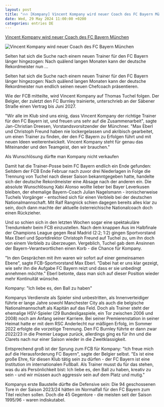 ```yaml
---
layout: post
title: "🔥🔥 [Kompany] Vincent Kompany wird neuer Coach des FC Bayern München"
date: Wed, 29 May 2024 11:00:00 +0200
categories: entries DE
---
```

[Vincent Kompany wird neuer Coach des FC Bayern München](https://www.kicker.de/suche-beendet-kompany-wird-neuer-coach-des-fc-bayern-1027131/artikel)

![Vincent Kompany wird neuer Coach des FC Bayern München](https://derivates.kicker.de/image/upload/c_crop%2Cx_0%2Cy_217%2Cw_4000%2Ch_2250/w_1200%2Cq_auto/v1/2024/05/23/be9f342f-0cce-44cd-a292-3e55b328d920.jpeg)

Selten hat sich die Suche nach einem neuen Trainer für den FC Bayern länger hingezogen: Nach quälend langen Monaten kann der deutsche Rekordmeister nun ...

Selten hat sich die Suche nach einem neuen Trainer für den FC Bayern länger hingezogen: Nach quälend langen Monaten kann der deutsche Rekordmeister nun endlich seinen neuen Chefcoach präsentieren.

Wie der FCB mitteilte, wird Vincent Kompany auf Thomas Tuchel folgen. Der Belgier, der zuletzt den FC Burnley trainierte, unterschrieb an der Säbener Straße einen Vertrag bis Juni 2027.

"Wir alle im Klub sind uns einig, dass Vincent Kompany der richtige Trainer für den FC Bayern ist, und freuen uns sehr auf die Zusammenarbeit", sagte Jan-Christian Dreesen, Vorstandsvorsitzender der Münchner. "Max Eberl und Christoph Freund haben nie lockergelassen und akribisch gearbeitet, um einen Trainer zu finden, der den FC Bayern zu Erfolgen führt und mit neuen Ideen weiterentwickelt. Vincent Kompany steht für genau das Miteinander und den Teamgeist, den wir brauchen."

Als Wunschlösung dürfte man Kompany nicht verkaufen

Damit hat die Trainer-Posse beim FC Bayern endlich ein Ende gefunden: Seitdem der FCB Ende Februar nach zuvor drei Niederlagen in Folge die Trennung von Tuchel nach dieser Saison bekanntgegeben hatte, handelte sich der deutsche Rekordmeister eine Absage nach der anderen ein. Die absolute Wunschlösung Xabi Alonso wollte lieber bei Bayer Leverkusen bleiben, der ehemalige Bayern-Coach Julian Nagelsmann - ironischerweise Tuchels Vorgänger - entschied sich für einen Verbleib bei der deutschen Nationalmannschaft. Mit Ralf Rangnick schien dagegen bereits alles klar zu sein, doch dann machte der aktuelle österreichische Nationalcoach doch einen Rückzieher.

Und so schien sich in den letzten Wochen sogar eine spektakuläre Trendumkehr beim FCB einzustellen. Nach dem knappen Aus im Halbfinale der Champions League gegen Real Madrid (2:2; 1:2) gingen Sportvorstand Max Eberl und Sportdirektor Christoph Freund auf Tuchel zu, um ihn doch von einem Verbleib zu überzeugen. Vergeblich, Tuchel gab dem Ansinnen der Bayern-Verantwortlichen einen Korb - die Chance für Kompany.

"In den Gesprächen mit ihm waren wir sofort auf einer gemeinsamen Ebene", sagte FCB-Sportvorstand Max Eberl. "Dabei hat er uns klar gezeigt, wie sehr ihn die Aufgabe FC Bayern reizt und dass er sie unbedingt annehmen möchte." Eberl betonte, dass man sich auf dieser Position wieder mehr Kontinuität wünsche.

Kompany: "Ich liebe es, den Ball zu haben"

Kompanys Verdienste als Spieler sind unbestritten, als Innenverteidiger führte er lange Jahre sowohl Manchester City als auch die belgische Nationalmannschaft als Kapitän auf das Feld. Doch als Trainer steht der ehemalige HSV-Spieler (29 Bundesligaspiele, ein Tor zwischen 2006 und 2008) noch am Anfang seiner Karriere. Bei seiner Premierenstation in seiner Heimat hatte er mit dem RSC Anderlecht nur mäßigen Erfolg, im Sommer 2022 erfolgte die vorzeitige Trennung. Den FC Burnley führte er dann zwar 2022/23 in die Premier League zurück, allerdings ging es für ihn und die Clarets nach nur einer Saison wieder in die Zweitklassigkeit.

Entsprechend groß ist der Sprung zum FCB für Kompany: "Ich freue mich auf die Herausforderung FC Bayern", sagte der Belgier selbst. "Es ist eine große Ehre, für diesen Klub tätig sein zu dürfen - der FC Bayern ist eine Institution im internationalen Fußball. Als Trainer musst du für das stehen, was du als Persönlichkeit bist: Ich liebe es, den Ball zu haben, kreativ zu sein - und wir müssen auch aggressiv sein auf dem Platz und mutig."

Kompanys erste Baustelle dürfte die Defensive sein: Die 94 geschossenen Tore in der Saison 2023/24 hätten im Normalfall für den FC Bayern zum Titel reichen sollen. Doch die 45 Gegentore - die meisten seit der Saison 1995/96 - waren indiskutabel.


